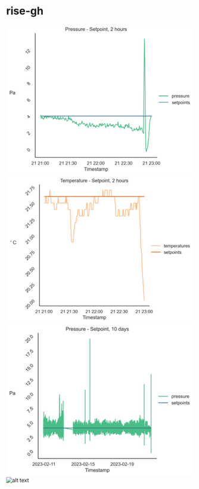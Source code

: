 # rise-gh

![alt text](https://github.com/oStglnd/rise-gh/blob/main/misc/pa_setp_2h.png?raw=true)
![alt text](https://github.com/oStglnd/rise-gh/blob/main/misc/temp_setp_2h.png?raw=true)
![alt text](https://github.com/oStglnd/rise-gh/blob/main/misc/pa_setp_10d.png?raw=true)
![alt text](https://github.com/oStglnd/rise-gh/blob/main/misc/temp_setp_10.png?raw=true)

